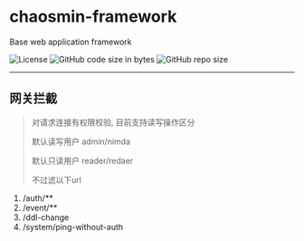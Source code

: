 # chaosmin-framework
Base web application framework

![License](https://img.shields.io/github/license/chaosmin/chaosmin-framework.svg)
![GitHub code size in bytes](https://img.shields.io/github/languages/code-size/chaosmin/chaosmin-framework)
![GitHub repo size](https://img.shields.io/github/repo-size/chaosmin/chaosmin-framework)

---

## 网关拦截

> 对请求连接有权限校验, 目前支持读写操作区分
>
> 默认读写用户 admin/nimda
>
> 默认只读用户 reader/redaer
>
> 不过滤以下url

1. /auth/**
2. /event/**
3. /ddl-change
4. /system/ping-without-auth
